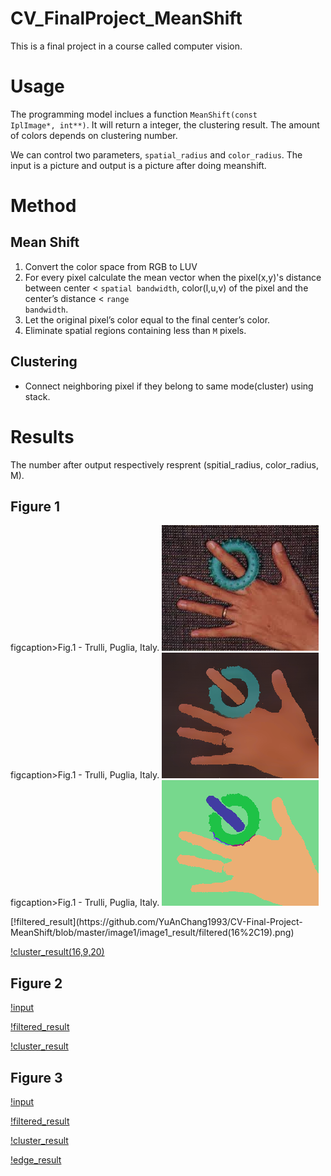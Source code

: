 # CV_FinalProject_MeanShift 
This is a final project in a course called computer vision.
# Usage #
The programming model inclues a function <code>MeanShift(const IplImage*, int**)</code>. It will return a integer, the clustering result. The amount of colors depends on clustering number.

We can control two parameters, <code>spatial_radius</code> and <code>color_radius</code>. The input is a picture and output is a picture after doing meanshift.
# Method #
## Mean Shift ##
1. Convert the color space from RGB to LUV
2. For every pixel calculate the mean vector when the pixel(x,y)'s distance between center < <code>spatial bandwidth</code>, color(l,u,v) of the pixel and the center’s distance < <code>range bandwidth</code>.
3. Let the original pixel’s color equal to the final center’s color.
4. Eliminate spatial regions containing less than <code>M</code> pixels.
## Clustering ##
- Connect neighboring pixel if they belong to same mode(cluster) using stack.

# Results #
The number after output respectively resprent (spitial_radius, color_radius, M).
## Figure 1 ##
<p float="left">
  figcaption>Fig.1 - Trulli, Puglia, Italy.</figcaption>
  <img src="https://github.com/YuAnChang1993/CV-Final-Project-MeanShift/blob/master/image1/image1.jpg"/>
  figcaption>Fig.1 - Trulli, Puglia, Italy.</figcaption>
  <img src="https://github.com/YuAnChang1993/CV-Final-Project-MeanShift/blob/master/image1/image1_result/filtered(16%2C19).png"/>
  figcaption>Fig.1 - Trulli, Puglia, Italy.</figcaption>
  <img src="https://github.com/YuAnChang1993/CV-Final-Project-MeanShift/blob/master/image1/image1_result/cluster(16%2C19).png"/>
</p>
[!filtered_result](https://github.com/YuAnChang1993/CV-Final-Project-MeanShift/blob/master/image1/image1_result/filtered(16%2C19).png)

[!cluster_result(16,9,20)](https://github.com/YuAnChang1993/CV-Final-Project-MeanShift/blob/master/image1/image1_result/cluster(16%2C19).png)
## Figure 2 ##
[!input](https://github.com/YuAnChang1993/CV-Final-Project-MeanShift/blob/master/image2/image2.jpg)

[!filtered_result](https://github.com/YuAnChang1993/CV-Final-Project-MeanShift/blob/master/image2/image2_result/filtered.png)

[!cluster_result](https://github.com/YuAnChang1993/CV-Final-Project-MeanShift/blob/master/image2/image2_result/cluster.png)
## Figure 3 ##
[!input](https://github.com/YuAnChang1993/CV-Final-Project-MeanShift/blob/master/image3/image3.jpg)

[!filtered_result](https://github.com/YuAnChang1993/CV-Final-Project-MeanShift/blob/master/image3/image3_result/filtered.png)

[!cluster_result](https://github.com/YuAnChang1993/CV-Final-Project-MeanShift/blob/master/image3/image3_result/cluster.png)

[!edge_result](https://github.com/YuAnChang1993/CV-Final-Project-MeanShift/blob/master/image3/image3_result/edge_result.png)



